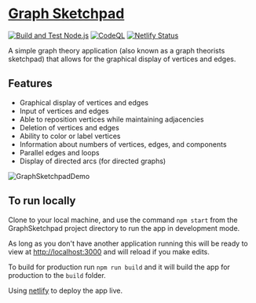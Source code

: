 # <a href="https://graphsketchpad.michaelis.net/" target="_blank" rel="noreferrer noopener">Graph Sketchpad</a>

[![Build and Test Node.js](https://github.com/BenjaminMichaelis/GraphSketchpad/actions/workflows/node.js.yml/badge.svg)](https://github.com/BenjaminMichaelis/GraphSketchpad/actions/workflows/node.js.yml)
[![CodeQL](https://github.com/BenjaminMichaelis/GraphSketchpad/actions/workflows/codeql-analysis.yml/badge.svg)](https://github.com/BenjaminMichaelis/GraphSketchpad/actions/workflows/codeql-analysis.yml)
[![Netlify Status](https://api.netlify.com/api/v1/badges/7d27862a-fb2e-44b0-978c-6f9813871be1/deploy-status)](https://app.netlify.com/sites/graphsketchpad/deploys)

A simple graph theory application (also known as a graph theorists sketchpad) that allows for the graphical display of vertices and edges.

## Features

* Graphical display of vertices and edges
* Input of vertices and edges
* Able to reposition vertices while maintaining adjacencies
* Deletion of vertices and edges
* Ability to color or label vertices
* Information about numbers of vertices, edges, and components
* Parallel edges and loops
* Display of directed arcs (for directed graphs)

![GraphSketchpadDemo](https://raw.githubusercontent.com/BenjaminMichaelis/graph-sketchpad/main/public/GraphSketchpadDemo.png)

## To run locally

Clone to your local machine, and use the command `npm start` from the GraphSketchpad project directory to run the app in development mode.

As long as you don't have another application running this will be ready to view at [http://localhost:3000](http://localhost:3000) and will reload if you make edits.

To build for production run `npm run build` and it will build the app for production to the `build` folder.

Using <a href="https://www.netlify.com/" target="_blank" rel="noreferrer noopener">netlify</a> to deploy the app live.
